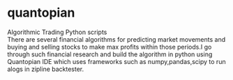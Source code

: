 # quantopian
Algorithmic Trading Python scripts  
There are several financial algorithms for predicting market movements and buying and selling stocks to make max profits within those periods.I go through such financial research and build the algorithm in python using Quantopian IDE which uses frameworks such as numpy,pandas,scipy to run alogs in zipline backtester.
